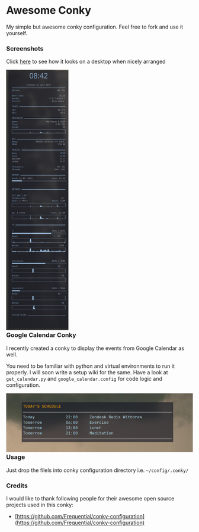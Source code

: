 # Awesome Conky
My simple but awesome conky configuration. Feel free to fork and use it yourself.

### Screenshots
Click [here](https://raw.githubusercontent.com/madhur/awesome-conky/master/screenshots/conky2.png) to see how it looks on a desktop when nicely arranged

<div style="float:left;width:100%">
<img alt=conky-core height=700px src=https://raw.githubusercontent.com/madhur/awesome-conky/master/screenshots/conky3.png />
</div>
<div style="float:clear"></div>
<p/><p/><p/>

### Google Calendar Conky

I recently created a conky to display the events from Google Calendar as well.

You need to be familiar with python and virtual environments to run it properly. I will soon write a setup wiki for the same. Have a look at `get_calendar.py` and `google_calendar.config` for code logic and configuration.

<div style="float:left;width:100%">
<img alt=conky-core  src=https://raw.githubusercontent.com/madhur/awesome-conky/master/screenshots/google_calendar.png />
</div>
<div style="float:clear"></div>
<p/><p/><p/>

### Usage
Just drop the filels into conky configuration directory i.e. `~/config/.conky/`


### Credits
I would like to thank following people for their awesome open source projects used in this conky:

* [https://github.com/Frequential/conky-configuration](https://github.com/Frequential/conky-configuration)

